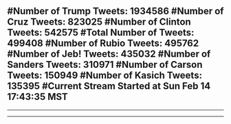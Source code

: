 #Number of Trump Tweets: 1934586
#Number of Cruz Tweets: 823025
#Number of Clinton Tweets: 542575
#Total Number of Tweets: 499408 
#Number of Rubio Tweets: 495762
#Number of Jeb! Tweets: 435032
#Number of Sanders Tweets: 310971
#Number of Carson Tweets: 150949
#Number of Kasich Tweets: 135395
#Current Stream Started at Sun Feb 14 17:43:35 MST
---
---
---
